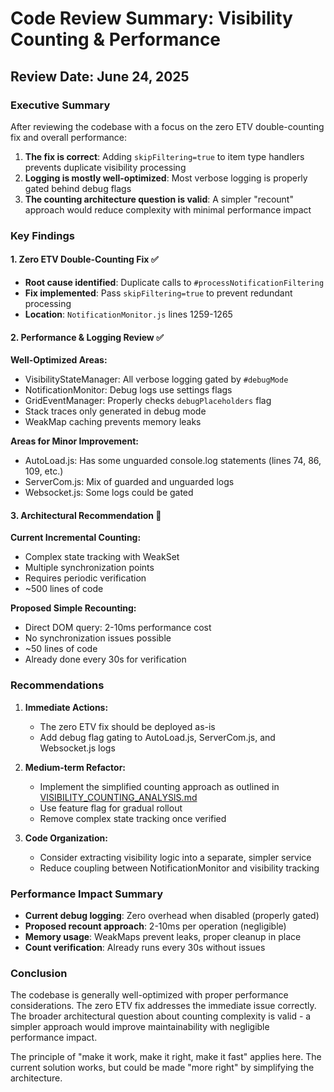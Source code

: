 # Code Review Summary: Visibility Counting & Performance

## Review Date: June 24, 2025

### Executive Summary

After reviewing the codebase with a focus on the zero ETV double-counting fix and overall performance:

1. **The fix is correct**: Adding `skipFiltering=true` to item type handlers prevents duplicate visibility processing
2. **Logging is mostly well-optimized**: Most verbose logging is properly gated behind debug flags
3. **The counting architecture question is valid**: A simpler "recount" approach would reduce complexity with minimal performance impact

### Key Findings

#### 1. Zero ETV Double-Counting Fix ✅
- **Root cause identified**: Duplicate calls to `#processNotificationFiltering`
- **Fix implemented**: Pass `skipFiltering=true` to prevent redundant processing
- **Location**: `NotificationMonitor.js` lines 1259-1265

#### 2. Performance & Logging Review ✅

**Well-Optimized Areas:**
- VisibilityStateManager: All verbose logging gated by `#debugMode`
- NotificationMonitor: Debug logs use settings flags
- GridEventManager: Properly checks `debugPlaceholders` flag
- Stack traces only generated in debug mode
- WeakMap caching prevents memory leaks

**Areas for Minor Improvement:**
- AutoLoad.js: Has some unguarded console.log statements (lines 74, 86, 109, etc.)
- ServerCom.js: Mix of guarded and unguarded logs
- Websocket.js: Some logs could be gated

#### 3. Architectural Recommendation 🔄

**Current Incremental Counting:**
- Complex state tracking with WeakSet
- Multiple synchronization points
- Requires periodic verification
- ~500 lines of code

**Proposed Simple Recounting:**
- Direct DOM query: 2-10ms performance cost
- No synchronization issues possible
- ~50 lines of code
- Already done every 30s for verification

### Recommendations

1. **Immediate Actions:**
   - The zero ETV fix should be deployed as-is
   - Add debug flag gating to AutoLoad.js, ServerCom.js, and Websocket.js logs

2. **Medium-term Refactor:**
   - Implement the simplified counting approach as outlined in [VISIBILITY_COUNTING_ANALYSIS.md](./VISIBILITY_COUNTING_ANALYSIS.md)
   - Use feature flag for gradual rollout
   - Remove complex state tracking once verified

3. **Code Organization:**
   - Consider extracting visibility logic into a separate, simpler service
   - Reduce coupling between NotificationMonitor and visibility tracking

### Performance Impact Summary

- **Current debug logging**: Zero overhead when disabled (properly gated)
- **Proposed recount approach**: 2-10ms per operation (negligible)
- **Memory usage**: WeakMaps prevent leaks, proper cleanup in place
- **Count verification**: Already runs every 30s without issues

### Conclusion

The codebase is generally well-optimized with proper performance considerations. The zero ETV fix addresses the immediate issue correctly. The broader architectural question about counting complexity is valid - a simpler approach would improve maintainability with negligible performance impact.

The principle of "make it work, make it right, make it fast" applies here. The current solution works, but could be made "more right" by simplifying the architecture.
